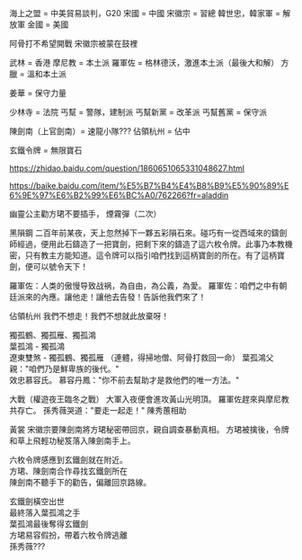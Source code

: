 海上之盟 = 中美貿易談判，G20
宋國 = 中國
宋徽宗 = 習總
韓世忠，韓家軍 = 解放軍
金國 = 美國

阿骨打不希望開戰
宋徽宗被蒙在鼓裡

武林 = 香港
摩尼教 = 本土派
羅軍佐 = 格林德沃，激進本土派（最後大和解）
方臘 = 溫和本土派

姜華 = 保守力量

少林寺 = 法院
丐幫 = 警隊，建制派
丐幫新黨 = 改革派
丐幫舊黨 = 保守派

陳劍南（上官劍南）= 速龍小隊???
佔領杭州 = 佔中

玄鐵令牌 = 無限寶石

https://zhidao.baidu.com/question/1860651065331048627.html

https://baike.baidu.com/item/%E5%B7%B4%E4%B8%B9%E5%90%89%E6%9E%97%E6%B2%99%E6%BC%A0/762266?fr=aladdin

幽靈公主勸方珺不要插手， 煙霧彈（二次）

黑隕鋼
二百年前某夜，天上忽然掉下一夥五彩隕石來。碰巧有一從西域來的鑄劍師經過，便用此石鑄造了一把寶劍，把剩下來的鑄造了這六枚令牌。此事乃本教機密，只有教主方能知道。這令牌可以指引咱們找到這柄寶劍的所在。有了這柄寶劍，便可以號令天下！

羅軍佐：人类的傲慢导致战祸，為自由，為公義，為愛。
羅軍佐：咱們之中有朝廷派來的內應。讓他走！讓他去告發！告訴他我們來了！

佔領杭州
我們不想走！我們不想就此放棄呀！

獨孤鶴、獨孤雁、獨孤鴻  
葉孤鴻 - 獨孤鴻  
遼東雙煞 - 獨孤鶴、獨孤雁
（連體，得掃地僧、阿骨打救回一命）
葉孤鴻父親："咱們乃是鮮卑族的後代。"  
效忠慕容氏。
慕容丹鳳："你不前去幫助才是救他們的唯一方法。"

大戰（權遊夜王臨冬之戰）
大軍入夜便會進攻黃山光明頂。
羅軍佐趕來與摩尼教共存亡。
孫秀薇哭道："要走一起走！"
陳秀蕙相助

黃裳
宋徽宗要陳劍南將方珺秘密帶回京，親自調查暴動真相。
方珺被擒後，令牌和草上飛輕功秘笈落入陳劍南手上。

六枚令牌感應到玄鐵劍就在附近。  
方珺、陳劍南合作尋找玄鐵劍所在  
陳劍南不聽手下的勸告，偏離回京路線。

玄鐵劍橫空出世  
最終落入葉孤鴻之手  
葉孤鴻最後奪得玄鐵劍  
方珺易容假扮，帶着六枚令牌逃離  
孫秀薇???
